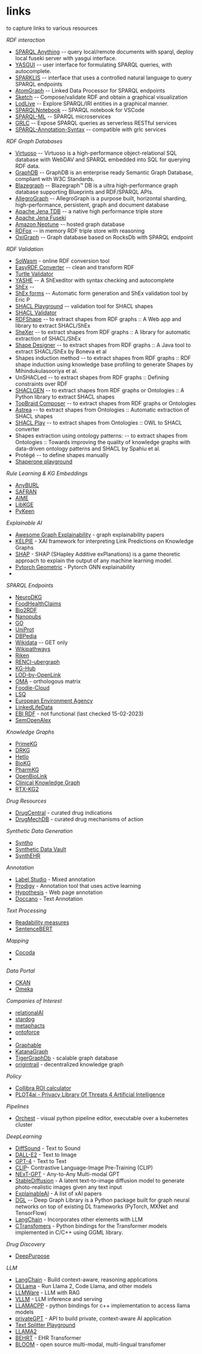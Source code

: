 # links
to capture links to various resources

_RDF interaction_
* [SPARQL Anything](https://sparql-anything.readthedocs.io/en/latest/) -- query local/remote documents with sparql, deploy local fuseki server with yasgui interface.
* [YASGUI](https://github.com/TriplyDB/Yasgui) -- user interface for formulating SPARQL queries, with autocomplete.
* [SPARKLIS](http://www.irisa.fr/LIS/ferre/sparklis/) -- interface that uses a controlled natural language to query SPARQL endpoints
* [AtomGraph](https://github.com/AtomGraph/Processor) -- Linked Data Processor for SPARQL endpoints
* [Sketch](https://sketch.zazuko.com/) -- Compose/validate RDF and obtain a graphical visualization
* [LodLive](https://github.com/LodLive/LodLive) -- Explore SPARQL/IRI entities in a graphical manner.
* [SPARQLNotebook](https://marketplace.visualstudio.com/items?itemName=Zazuko.sparql-notebook) -- SPARQL notebook for VSCode
* [SPARQL-ML](https://github.com/frmichel/sparql-micro-service) -- SPARQL microservices
* [GRLC](http://grlc.io) -- Expose SPARQL queries as serverless RESTful services 
* [SPARQL-Annotation-Syntax](https://github.com/CLARIAH/grlc#decorator-syntax) -- compatible with grlc services

_RDF Graph Databases_
* [Virtuoso](http://vos.openlinksw.com/owiki/wiki/VOS) --  Virtuoso is a high-performance object-relational SQL database with WebDAV and SPARQL embedded into SQL for querying RDF data.
* [GraphDB](https://graphdb.ontotext.com/) -- GraphDB is an enterprise ready Semantic Graph Database, compliant with W3C Standards.
* [Blazegraph](https://blazegraph.com/) -- Blazegraph™ DB is a ultra high-performance graph database supporting Blueprints and RDF/SPARQL APIs.
* [AllegroGraph](https://franz.com/agraph/) -- AllegroGraph is a purpose built, horizontal sharding, high-performance, persistent, graph and document database
* [Apache Jena TDB](https://jena.apache.org/) --  a native high performance triple store
* [Apache Jena Fuseki](https://jena.apache.org/documentation/fuseki2/index.html)
* [Amazon Neptune](https://aws.amazon.com/neptune/) -- hosted graph database
* [RDFox](https://www.oxfordsemantic.tech/product) -- in memory RDF triple store with reasoning
* [OxiGraph](https://github.com/oxigraph/oxigraph) -- Graph database based on RocksDb with SPARQL endpoint

_RDF Validation_
* [SoWasm](https://perso.liris.cnrs.fr/pierre-antoine.champin/2023/sowasm) - online RDF conversion tool
* [EasyRDF Converter](https://www.easyrdf.org/converter) -- clean and transform RDF
* [Turtle Validator](http://ttl.summerofcode.be/)
* [YASHE](https://www.weso.es/YASHE/) -- A ShExeditor with syntax checking and autocomplete
* [ShEx](http://shex.io/) -- 
* [ShEx forms](https://ericprud.github.io/shex-form) -- Automatic form generation and ShEx validation tool by Eric P 
* [SHACL Playground](https://shacl.org/playground/) -- validation tool for SHACL shapes
* [SHACL Validator](https://www.itb.ec.europa.eu/shacl/any/upload)
* [RDFShape](http://rdfshape.weso.es) -- to extract shapes from RDF graphs :: A Web app and library to extract SHACL/ShEx
* [SheXer](http://shexer.weso.es) -- to extract shapes from RDF graphs :: A library for automatic extraction of SHACL/ShEx
* [Shape Designer](https://gitlab.inria.fr/jdusart/shexjapp) -- to extract shapes from RDF graphs :: A Java tool to extract SHACL/ShEx by Boneva et al
* Shapes induction method -- to extract shapes from RDF graphs :: RDF shape induction using knowledge base profiling to generate Shapes by Mihindukulasooriya et al.
* UnSHACLed -- to extract shapes from RDF graphs :: Defining constraints over RDF
* [SHACLGEN](https://pypi.org/project/shaclgen/) -- to extract shapes from RDF graphs or Ontologies :: A Python library to extract SHACL shapes
* [TopBraid Composer](https://www.topquadrant.com/products/topbraid-composer/) -- to extract shapes from RDF graphs or Ontologies
* [Astrea](https://astrea.linkeddata.es) -- to extract shapes from Ontologies :: Automatic extraction of SHACL shapes
* [SHACL Play](https://shacl-play.sparna.fr/play/) -- to extract shapes from Ontologies :: OWL to SHACL converter 
* Shapes extraction using ontology patterns: -- to extract shapes from Ontologies :: Towards improving the quality of knowledge graphs with data-driven ontology patterns and SHACL by Spahiu et al.
* Protégé -- to define shapes manually
* [Shaperone playground](https://forms.hypermedia.app/playground/) 

_Rule Learning & KG Embeddings_
* [AnyBURL](https://web.informatik.uni-mannheim.de/AnyBURL/)
* [SAFRAN](https://github.com/OpenBioLink/SAFRAN)
* [AIME](https://github.com/lajus/amie)
* [LibKGE](https://github.com/uma-pi1/kge)
* [PyKeen](https://pykeen.readthedocs.io/en/stable/index.html)

_Explainable AI_
* [Awesome Graph Explainability](https://github.com/flyingdoog/awesome-graph-explainability-papers) - graph explainability papers  
* [KELPIE](https://github.com/AndRossi/Kelpie) - XAI framework for interpreting Link Predictions on Knowledge Graphs
* [SHAP](https://shap.readthedocs.io/en/latest/index.html) - SHAP (SHapley Additive exPlanations) is a game theoretic approach to explain the output of any machine learning model.
* [Pytorch Geometric](https://pytorch-geometric.readthedocs.io/en/latest/tutorial/explain.html) - Pytorch GNN explainability
* 

_SPARQL Endpoints_
* [NeuroDKG](https://graphdb.dumontierlab.com/repositories/NeuroDKG)
* [FoodHealthClaims](https://graphdb.dumontierlab.com/repositories/FoodHealthClaimsKG)
* [Bio2RDF](https://bio2rdf.org/sparql)
* [Nanopubs](https://virtuoso.nps.petapico.org/sparql)
* [GO](http://rdf.geneontology.org/blazegraph/sparql)
* [UniProt](https://sparql.uniprot.org/)
* [DBPedia](http://dbpedia.org/sparql)
* [Wikidata](https://query.wikidata.org/sparql) -- GET only
* [Wikipathways](http://sparql.wikipathways.org/)
* [Riken](https://knowledge.brc.riken.jp/endpoint)
* [RENCI-ubergraph](https://ubergraph.apps.renci.org/sparql)
* [KG-Hub](http://kg-hub-rdf.berkeleybop.io/blazegraph/sparql)
* [LOD-by-OpenLink](http://lod.openlinksw.com/sparql)
* [OMA](https://sparql.omabrowser.org/lode/sparql) - orthologous matrix
* [Foodie-Cloud](https://www.foodie-cloud.org/sparql)
* [LSQ](http://lsq.aksw.org/sparql)
* [European Environment Agency](http://semantic.eea.europa.eu/sparql)
* [LinkedLifeData](http://linkedlifedata.com/sparql)
* [EBI RDF](https://www.ebi.ac.uk/rdf/services/sparql) - not functional (last checked 15-02-2023)
* [SemOpenAlex](https://semopenalex.org/)

_Knowledge Graphs_
* [PrimeKG](https://zitniklab.hms.harvard.edu/projects/PrimeKG/)
* [DRKG](https://github.com/gnn4dr/DRKG)
* [HetIo](https://het.io/)
* [BioKG](https://github.com/dsi-bdi/biokg)
* [PharmKG](https://github.com/MindRank-Biotech/PharmKG)
* [OpenBioLink](https://github.com/OpenBioLink/OpenBioLink)
* [Clinical Knowledge Graph](https://ckg.readthedocs.io/en/latest/INTRO.html)
* [RTX-KG2](https://github.com/RTXteam/RTX-KG2)

_Drug Resources_
* [DrugCentral](https://drugcentral.org/) - curated drug indications
* [DrugMechDB](https://sulab.github.io/DrugMechDB/index.html) - curated drug mechanisms of action


_Synthetic Data Generation_
* [Syntho](https://www.syntho.ai)
* [Synthetic Data Vault](https://sdv.dev/)
* [SynthEHR](https://github.com/baowaly/SynthEHR)


_Annotation_
* [Label Studio](https://labelstud.io/playground/#) - Mixed annotation
* [Prodigy](https://prodi.gy/) - Annotation tool that uses active learning
* [Hypothesis](https://web.hypothes.is/) - Web page annotation
* [Doccano](https://doccano.herokuapp.com/) - Text Annotation

_Text Processing_
* [Readability measures](https://pypi.org/project/py-readability-metrics/)
* [SentenceBERT](https://www.sbert.net/index.html)

_Mapping_
* [Cocoda](https://coli-conc.gbv.de/cocoda/)
* 

_Data Portal_
* [CKAN](https://ckan.org/)
* [Omeka](https://github.com/omeka/omeka-s)

_Companies of Interest_
* [relationalAI](https://relational.ai)
* [stardog](https://www.stardog.com)
* [metaphacts](https://metaphacts.com)
* [ontoforce](https://www.ontoforce.com)
*
* [Graphable](https://www.graphable.ai)
* [KatanaGraph](https://katanagraph.com)
* [TigerGraphDb](https://www.tigergraph.com) - scalable graph database 
* [origintrail](https://origintrail.io) - decentralized knowledge graph

_Policy_
* [Collibra ROI calculator](https://www.collibra.com/us/en/roi-calculator)
* [PLOT4ai - Privacy Library Of Threats 4 Artificial Intelligence](https://plot4.ai/)

_Pipelines_
* [Orchest](https://www.orchest.io/) - visual python pipeline editor, executable over a kubernetes cluster

_DeepLearning_
* [DiffSound](https://dongchaoyang.top/text-to-sound-synthesis-demo/) - Text to Sound
* [DALL-E2](https://openai.com/dall-e-2/) - Text to Image
* [GPT-4](https://openai.com/) - Text to Text
* [CLIP](https://github.com/openai/clip)- Contrastive Language-Image Pre-Training (CLIP)
* [NExT-GPT](https://next-gpt.github.io/) - Any-to-Any Multi-modal GPT
* [StableDiffusion](https://replicate.com/stability-ai/stable-diffusion) - A latent text-to-image diffusion model to generate photo-realistic images given any text input 
* [ExplainableAI](https://github.com/flyingdoog/awesome-graph-explainability-papers) - A list of xAI papers
* [DGL](https://docs.dgl.ai/) -- Deep Graph Library is a Python package built for graph neural networks on top of existing DL frameworks (PyTorch, MXNet and TensorFlow)
* [LangChain](https://langchain.readthedocs.io/en/latest/index.html) - Incorporates other elements with LLM
* [CTransfomers](https://github.com/marella/ctransformers) - Python bindings for the Transformer models implemented in C/C++ using GGML library.

_Drug Discovery_
* [DeepPurpose](https://github.com/kexinhuang12345/DeepPurpose)

_LLM_
* [LangChain](https://python.langchain.com/) - Build context-aware, reasoning applications 
* [OLLama]() - Run Llama 2, Code Llama, and other models
* [LLMWare](https://github.com/llmware-ai/llmware) - LLM with RAG
* [VLLM](https://docs.vllm.ai/en/latest/index.html) - LLM inference and serving
* [LLAMACPP](https://github.com/abetlen/llama-cpp-python) - python bindings for c++ implementation to access llama models
* [privateGPT](https://docs.privategpt.dev/) - API to build private, context-aware AI application
* [Text Splitter Playground](https://langchain-text-splitter.streamlit.app/)
* [LLAMA2](https://ai.meta.com/llama/)
* [BEHRT](https://www.nature.com/articles/s41598-020-62922-y) - EHR Transformer
* [BLOOM](https://huggingface.co/bigscience/bloom) - open source multi-modal, multi-lingual transfomer

